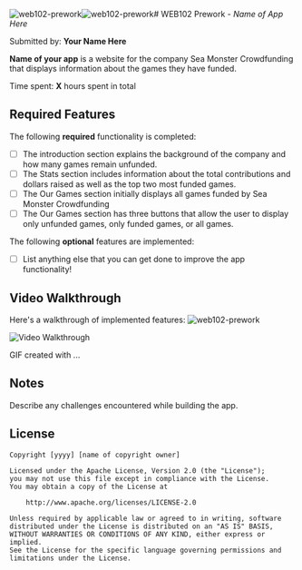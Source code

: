![web102-prework](https://github.com/obianuju1/web102_prework/assets/83367389/b6971932-2beb-49fb-87b9-db66122ccab8)![web102-prework](https://github.com/obianuju1/web102_prework/assets/83367389/0d0951d9-d5e1-40c0-bda8-f7315b0325cb)# WEB102 Prework - *Name of App Here*

Submitted by: **Your Name Here**

**Name of your app** is a website for the company Sea Monster Crowdfunding that displays information about the games they have funded.

Time spent: **X** hours spent in total

## Required Features

The following **required** functionality is completed:

* [ ] The introduction section explains the background of the company and how many games remain unfunded.
* [ ] The Stats section includes information about the total contributions and dollars raised as well as the top two most funded games.
* [ ] The Our Games section initially displays all games funded by Sea Monster Crowdfunding
* [ ] The Our Games section has three buttons that allow the user to display only unfunded games, only funded games, or all games.

The following **optional** features are implemented:

* [ ] List anything else that you can get done to improve the app functionality!

## Video Walkthrough

Here's a walkthrough of implemented features:
![web102-prework](https://github.com/obianuju1/web102_prework/assets/83367389/4b9885ca-1206-49d5-b362-3ecace502237)

<img src='http://i.imgur.com/link/to/your/gif/file.gif](https://github.com/obianuju1/web102_prework/assets/83367389/4b9885ca-1206-49d5-b362-3ecace502237' title='Video Walkthrough' width='' alt='Video Walkthrough' />

<!-- Replace this with whatever GIF tool you used! -->
GIF created with ...  
<!-- Recommended tools:
[Kap](https://getkap.co/) for macOS
[ScreenToGif](https://www.screentogif.com/) for Windows
[peek](https://github.com/phw/peek) for Linux. -->

## Notes

Describe any challenges encountered while building the app.

## License

    Copyright [yyyy] [name of copyright owner]

    Licensed under the Apache License, Version 2.0 (the "License");
    you may not use this file except in compliance with the License.
    You may obtain a copy of the License at

        http://www.apache.org/licenses/LICENSE-2.0

    Unless required by applicable law or agreed to in writing, software
    distributed under the License is distributed on an "AS IS" BASIS,
    WITHOUT WARRANTIES OR CONDITIONS OF ANY KIND, either express or implied.
    See the License for the specific language governing permissions and
    limitations under the License.
